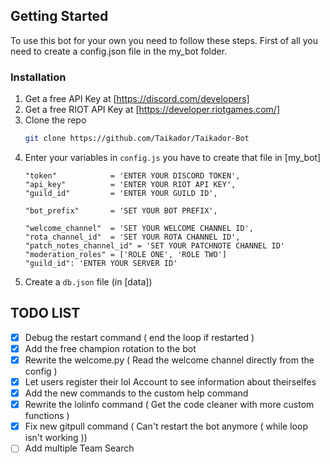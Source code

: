 <!-- GETTING STARTED -->
## Getting Started

To use this bot for your own you need to follow these steps.
First of all you need to create a config.json file in the my_bot folder.

### Installation

1. Get a free API Key at [https://discord.com/developers]
2. Get a free RIOT API Key at [https://developer.riotgames.com/]
3. Clone the repo
   ```sh
   git clone https://github.com/Taikador/Taikador-Bot
   ```
4. Enter your variables in `config.js` you have to create that file in [my_bot]
   ```JS
   "token"            = 'ENTER YOUR DISCORD TOKEN',
   "api_key"          = 'ENTER YOUR RIOT API KEY',
   "guild_id"         = 'ENTER YOUR GUILD ID',
   
   "bot_prefix"       = 'SET YOUR BOT PREFIX',
   
   "welcome_channel"  = 'SET YOUR WELCOME CHANNEL ID',
   "rota_channel_id"  = 'SET YOUR ROTA CHANNEL ID',
   "patch_notes_channel_id" = 'SET YOUR PATCHNOTE CHANNEL ID'
   "moderation_roles" = ['ROLE ONE', 'ROLE TWO']
   "guild_id": 'ENTER YOUR SERVER ID'
   ```
5. Create a `db.json` file (in [data])

 ## TODO LIST

- [x] Debug the restart command ( end the loop if restarted )
- [x] Add the free champion rotation to the bot
- [x] Rewrite the welcome.py ( Read the welcome channel directly from the config )
- [x] Let users register their lol Account to see information about theirselfes
- [x] Add the new commands to the custom help command
- [x] Rewrite the lolinfo command ( Get the code cleaner with more custom functions )
- [x] Fix new gitpull command ( Can't restart the bot anymore ( while loop isn't working ))
- [ ] Add multiple Team Search
